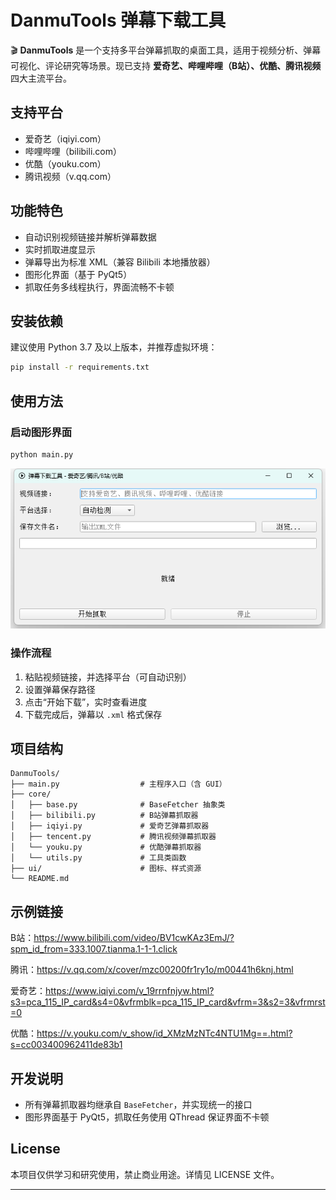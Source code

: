 # DanmuTools 弹幕下载工具

🎬 **DanmuTools** 是一个支持多平台弹幕抓取的桌面工具，适用于视频分析、弹幕可视化、评论研究等场景。现已支持 **爱奇艺、哔哩哔哩（B站）、优酷、腾讯视频** 四大主流平台。

## 支持平台

- 爱奇艺（iqiyi.com）
- 哔哩哔哩（bilibili.com）
- 优酷（youku.com）
- 腾讯视频（v.qq.com）

## 功能特色

- 自动识别视频链接并解析弹幕数据
- 实时抓取进度显示
- 弹幕导出为标准 XML（兼容 Bilibili 本地播放器）
- 图形化界面（基于 PyQt5）
- 抓取任务多线程执行，界面流畅不卡顿

## 安装依赖

建议使用 Python 3.7 及以上版本，并推荐虚拟环境：

```bash
pip install -r requirements.txt
```

## 使用方法

### 启动图形界面

```bash
python main.py
```
![alt text](image.png)

### 操作流程

1. 粘贴视频链接，并选择平台（可自动识别）
2. 设置弹幕保存路径
3. 点击“开始下载”，实时查看进度
4. 下载完成后，弹幕以 `.xml` 格式保存

## 项目结构
```
DanmuTools/
├── main.py                  # 主程序入口（含 GUI）
├── core/
│   ├── base.py              # BaseFetcher 抽象类
│   ├── bilibili.py          # B站弹幕抓取器
│   ├── iqiyi.py             # 爱奇艺弹幕抓取器
│   ├── tencent.py           # 腾讯视频弹幕抓取器
│   └── youku.py             # 优酷弹幕抓取器
│   └── utils.py             # 工具类函数
├── ui/                      # 图标、样式资源
└── README.md
```

## 示例链接

B站：https://www.bilibili.com/video/BV1cwKAz3EmJ/?spm_id_from=333.1007.tianma.1-1-1.click

腾讯：https://v.qq.com/x/cover/mzc00200fr1ry1o/m00441h6knj.html

爱奇艺：https://www.iqiyi.com/v_19rrnfnjyw.html?s3=pca_115_IP_card&s4=0&vfrmblk=pca_115_IP_card&vfrm=3&s2=3&vfrmrst=0

优酷：https://v.youku.com/v_show/id_XMzMzNTc4NTU1Mg==.html?s=cc003400962411de83b1

## 开发说明

- 所有弹幕抓取器均继承自 `BaseFetcher`，并实现统一的接口
- 图形界面基于 PyQt5，抓取任务使用 QThread 保证界面不卡顿

## License

本项目仅供学习和研究使用，禁止商业用途。详情见 LICENSE 文件。

---
